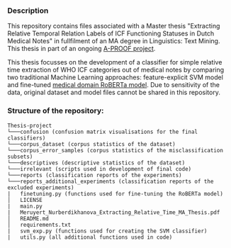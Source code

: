 ### Description
This repository contains files associated with a Master thesis "Extracting Relative Temporal Relation Labels of ICF Functioning Statuses in Dutch Medical Notes" in fullfilment of an MA degree in Linguistics: Text Mining. This thesis in part of an ongoing [A-PROOF project](https://cltl.github.io/a-proof-project/).

This thesis focusses on the development of a classifier for simple relative time extraction of WHO ICF categories out of medical notes by comparing two traditional Machine Learning approaches: feature-explicit SVM model and fine-tuned [medical domain RoBERTa model](https://huggingface.co/CLTL/MedRoBERTa.nl). 
Due to sensitivity of the data, original dataset and model files cannot be shared in this repository.

### Structure of the repository:
```
Thesis-project
└───confusion (confusion matrix visualisations for the final classifiers)
└───corpus_dataset (corpus statistics of the dataset)
└───corpus_error_samples (corpus statistics of the misclassification subsets)
└───descriptives (descriptive statistics of the dataset)
└───irrelevant (scripts used in development of final code)
└───reports (classification reports of the experiments)
└───reports_additional_experiments (classification reports of the excluded experiments)
|   finetuning.py (functions used for fine-tuning the RoBERTa model)
│   LICENSE
|   main.py
|   Meruyert_Nurberdikhanova_Extracting_Relative_Time_MA_Thesis.pdf
│   README.md
│   requirements.txt
|   svm_exp.py (functions used for creating the SVM classifier)
|   utils.py (all additional functions used in code)
```